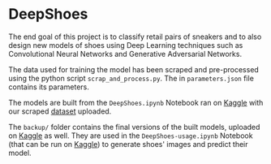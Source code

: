 ﻿# DeepShoes
The end goal of this project is to classify retail pairs of sneakers and to also design new models of shoes using Deep Learning techniques such as Convolutional Neural Networks and Generative Adversarial Networks. 

The data used for training the model has been scraped and pre-processed using the python script <code>scrap_and_process.py</code>. The in <code>parameters.json</code> file contains its parameters.

The models are built from the <code>DeepShoes.ipynb</code> Notebook ran on [Kaggle](https://www.kaggle.com/code/matardia/deepshoes) with our scraped [dataset](https://www.kaggle.com/datasets/matardia/nikeshoes) uploaded.

The <code>backup/</code> folder contains the final versions of the built models, uploaded on [Kaggle](https://www.kaggle.com/datasets/matardia/deepshoes-backup) as well. They are used in the <code>DeepShoes-usage.ipynb</code> Notebook (that can be run on [Kaggle](https://www.kaggle.com/code/matardia/deepshoes-usage)) to generate shoes' images and predict their model.
